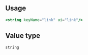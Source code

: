 ## Usage

```jsx
<string keyName="link" ui="link"/>
```

<!-- STORY -->

## Value type

```js
string
```
